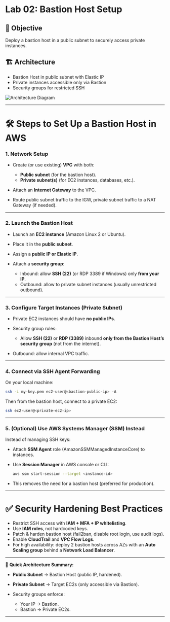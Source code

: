 # Lab 02: Bastion Host Setup

## 🎯 Objective
Deploy a bastion host in a public subnet to securely access private instances.

## 🏗️ Architecture
- Bastion Host in public subnet with Elastic IP
- Private instances accessible only via Bastion
- Security groups for restricted SSH

![Architecture Diagram](./diagrams/bastion-arch.png)



---

# 🛠 Steps to Set Up a Bastion Host in AWS

### 1. **Network Setup**

* Create (or use existing) **VPC** with both:

  * **Public subnet** (for the bastion host).
  * **Private subnet(s)** (for EC2 instances, databases, etc.).
* Attach an **Internet Gateway** to the VPC.
* Route public subnet traffic to the IGW, private subnet traffic to a NAT Gateway (if needed).

---

### 2. **Launch the Bastion Host**

* Launch an **EC2 instance** (Amazon Linux 2 or Ubuntu).
* Place it in the **public subnet**.
* Assign a **public IP or Elastic IP**.
* Attach a **security group**:

  * Inbound: allow **SSH (22)** (or RDP 3389 if Windows) only **from your IP**.
  * Outbound: allow to private subnet instances (usually unrestricted outbound).

---

### 3. **Configure Target Instances (Private Subnet)**

* Private EC2 instances should have **no public IPs**.
* Security group rules:

  * Allow **SSH (22)** or **RDP (3389)** inbound **only from the Bastion Host’s security group** (not from the internet).
* Outbound: allow internal VPC traffic.

---

### 4. **Connect via SSH Agent Forwarding**

On your local machine:

```bash
ssh -i my-key.pem ec2-user@<bastion-public-ip> -A
```

Then from the bastion host, connect to a private EC2:

```bash
ssh ec2-user@<private-ec2-ip>
```

---

### 5. **(Optional) Use AWS Systems Manager (SSM) Instead**

Instead of managing SSH keys:

* Attach **SSM Agent** role (AmazonSSMManagedInstanceCore) to instances.
* Use **Session Manager** in AWS console or CLI:

  ```bash
  aws ssm start-session --target <instance-id>
  ```
* This removes the need for a bastion host (preferred for production).

---

# ✅ Security Hardening Best Practices

* Restrict SSH access with **IAM + MFA + IP whitelisting**.
* Use **IAM roles**, not hardcoded keys.
* Patch & harden bastion host (fail2ban, disable root login, use audit logs).
* Enable **CloudTrail** and **VPC Flow Logs**.
* For high availability: deploy 2 bastion hosts across AZs with an **Auto Scaling group** behind a **Network Load Balancer**.

---

📌 **Quick Architecture Summary:**

* **Public Subnet** → Bastion Host (public IP, hardened).
* **Private Subnet** → Target EC2s (only accessible via Bastion).
* Security groups enforce:

  * Your IP → Bastion.
  * Bastion → Private EC2s.

---

